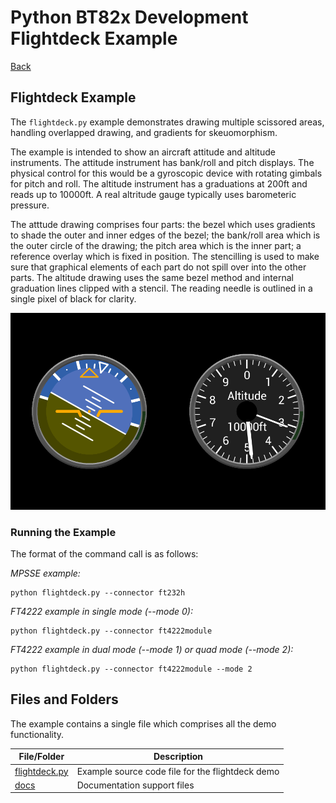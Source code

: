 # Python BT82x Development Flightdeck Example

[Back](../README.md)

## Flightdeck Example

The `flightdeck.py` example demonstrates drawing multiple scissored areas, handling overlapped drawing, and gradients for skeuomorphism. 

The example is intended to show an aircraft attitude and altitude instruments. The attitude instrument has bank/roll and pitch displays. The physical control for this would be a gyroscopic device with rotating gimbals for pitch and roll. The altitude instrument has a graduations at 200ft and reads up to 10000ft. A real altritude gauge typically uses barometeric pressure.

The atttude drawing comprises four parts: the bezel which uses gradients to shade the outer and inner edges of the bezel; the bank/roll area which is the outer circle of the drawing; the pitch area which is the inner part; a reference overlay which is fixed in position. The stencilling is used to make sure that graphical elements of each part do not spill over into the other parts. The altitude drawing uses the same bezel method and internal graduation lines clipped with a stencil. The reading needle is outlined in a single pixel of black for clarity.

![Flightdeck Example](docs/flightdeck.png)

### Running the Example

The format of the command call is as follows:

_MPSSE example:_
```
python flightdeck.py --connector ft232h 
```

_FT4222 example in single mode (--mode 0):_

```
python flightdeck.py --connector ft4222module 

```

_FT4222 example in dual mode (--mode 1) or quad mode (--mode 2):_

```
python flightdeck.py --connector ft4222module --mode 2

```

## Files and Folders

The example contains a single file which comprises all the demo functionality.

| File/Folder | Description |
| --- | --- |
| [flightdeck.py](flightdeck.py) | Example source code file for the flightdeck demo |
| [docs](docs) | Documentation support files |
